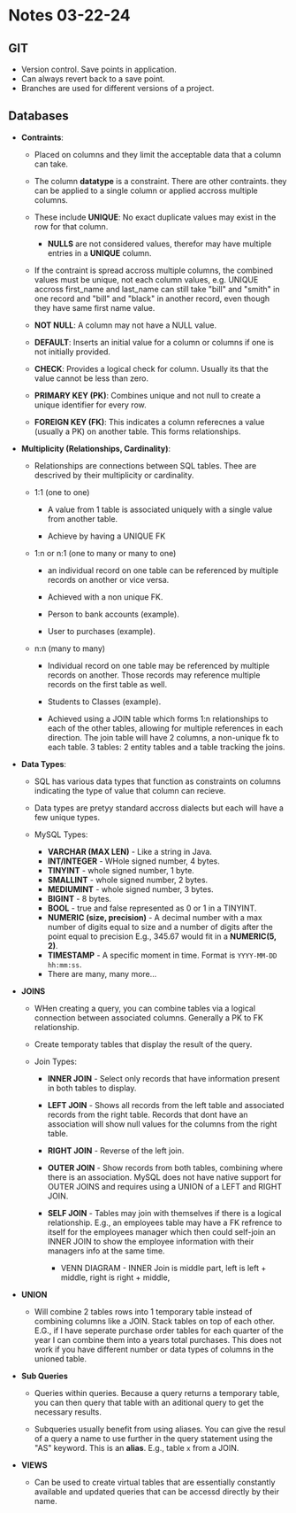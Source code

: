 # Notes 03-22-24 #

## GIT ##
* Version control. Save points in application.
* Can always revert back to a save point.
* Branches are used for different versions of a project.

## Databases ##

* **Contraints**:
    * Placed on columns and they limit the acceptable data that a column can
      take.
    
    * The column **datatype** is a constraint. There are other contraints. they
      can be applied to a single column or applied accross multiple columns.

    * These include **UNIQUE**: No exact duplicate values may exist in the row
      for that column. 
        * **NULLS** are not considered values, therefor may have multiple
          entries in a **UNIQUE** column.

    * If the contraint is spread accross multiple columns, the combined values
      must be unique, not each column values, e.g. UNIQUE accross first_name
      and last_name can still take "bill" and "smith" in one record and 
      "bill" and "black" in another record, even though they have same first
      name value.

    * **NOT NULL**: A column may not have a NULL value.

    * **DEFAULT**: Inserts an initial value for a column or columns if one is
      not initially provided.

    * **CHECK**: Provides a logical check for column. Usually its that the value
      cannot be less than zero.

    * **PRIMARY KEY (PK)**: Combines unique and not null to create a unique
      identifier for every row.
      
    * **FOREIGN KEY (FK)**: This indicates a column referecnes a value (usually
      a PK) on another table. This forms relationships.


* **Multiplicity (Relationships, Cardinality)**:
    * Relationships are connections between SQL tables. Thee are descrived
        by their multiplicity or cardinality.

    * 1:1 (one to one)
        * A value from 1 table is associated uniquely with a single value
            from another table.  
        
        * Achieve by having a UNIQUE FK
    
    * 1:n or n:1 (one to many or many to one)
        * an individual record on one table can be referenced by multiple records
          on another or vice versa.
        
        * Achieved with a non unique FK.
        * Person to bank accounts (example).
        * User to purchases (example).

    * n:n (many to many) 
        * Individual record on one table may be referenced by multiple records
          on another. Those records may reference multiple records on the
          first table as well.
        
        * Students to Classes (example).

        * Achieved using a JOIN table which forms 1:n relationships to each
          of the other tables, allowing for multiple references in each
          direction. The join table will have 2 columns, a non-unique fk to
          each table. 3 tables: 2 entity tables and a table tracking the joins.

* **Data Types**:
    * SQL has various data types that function as constraints on columns 
      indicating the type of value that column can recieve.

    * Data types are pretyy standard accross dialects but each will have a few
      unique types.
    
    * MySQL Types:
        * **VARCHAR (MAX LEN)** - Like a string in Java.
        * **INT/INTEGER** - WHole signed number, 4 bytes.
        * **TINYINT** - whole signed number, 1 byte.
        * **SMALLINT** - whole signed number, 2 bytes.
        * **MEDIUMINT** - whole signed number, 3 bytes.
        * **BIGINT** - 8 bytes.
        * **BOOL** - true and false represented as 0 or 1 in a TINYINT.
        * **NUMERIC (size, precision)** - A decimal number with a max number of
          digits equal to size and a number of digits after the point equal to
          precision E.g., 345.67 would fit in a **NUMERIC(5, 2)**.
        * **TIMESTAMP** - A specific moment in time. Format is 
            `YYYY-MM-DD hh:mm:ss`.
        * There are many, many more...

* **JOINS**
    * WHen creating a query, you can combine tables via a logical connection
      between associated columns. Generally a PK to FK relationship.

    * Create temporaty tables that display the result of the query.
    * Join Types:
        * **INNER JOIN** - Select only records that have information present
          in both tables to display.
        
        * **LEFT JOIN** - Shows all records from the left table and associated
          records from the right table. Records that dont have an association
          will show null values for the columns from the right table.
        
        * **RIGHT JOIN** - Reverse of the left join.

        * **OUTER JOIN** - Show records from both tables, combining where there
          is an association. MySQL does not have native support for OUTER JOINS
          and requires using a UNION of a LEFT and RIGHT JOIN.

        * **SELF JOIN** - Tables may join with themselves if there is a logical
          relationship. E.g., an employees table may have a FK refrence to
          itself for the employees manager which then could self-join an
          INNER JOIN to show the employee information with their managers info
          at the same time.

          * VENN DIAGRAM - INNER Join is middle part, left is left + middle, 
            right is right + middle, 

* **UNION**
    * Will combine 2 tables rows into 1 temporary table instead of combining
      columns like a JOIN. Stack tables on top of each other.
      E.G., if I have seperate purchase order tables for each quarter of the
      year I can combine them into a years total purchases. This does not
      work if you have different number or data types of columns in the 
      unioned table.

* **Sub Queries**
    * Queries within queries. Because a query returns a temporary table, 
      you can then query that table with an aditional query to get the
      necessary results. 

    * Subqueries usually benefit from using aliases. You can give the resul of
      a query a name to use further in the query statement using the "AS" 
      keyword. This is an **alias**. E.g., table `x` from a JOIN.

* **VIEWS**
    * Can be used to create virtual tables that are essentially constantly 
      available and updated queries that can be accessd directly by their name.